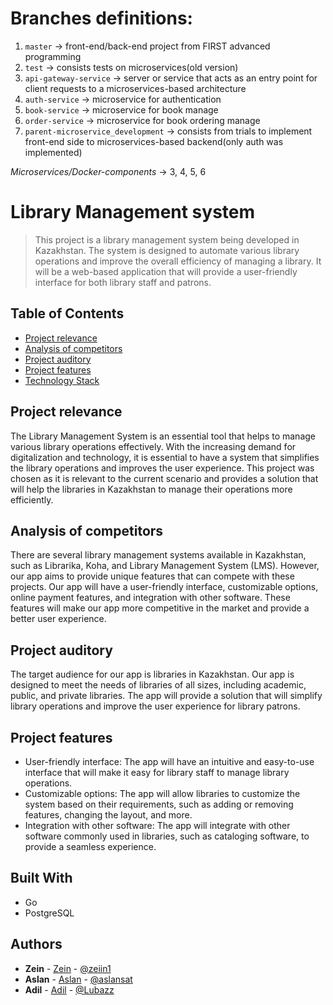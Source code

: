 # Branches definitions:
1. `master`                          -> front-end/back-end project from FIRST advanced programming
2. `test`                            -> consists tests on microservices(old version)
3. `api-gateway-service`             -> server or service that acts as an entry point for client requests to a microservices-based architecture
4. `auth-service`                    -> microservice for authentication
5. `book-service`                    -> microservice for book manage
6. `order-service`                   -> microservice for book ordering manage
7. `parent-microservice_development` -> consists from trials to implement front-end side to microservices-based backend(only auth was implemented)

*Microservices/Docker-components* -> 3, 4, 5, 6

# Library Management system
> This project is a library management system being 
> developed in Kazakhstan. The system is designed to
> automate various library operations and improve 
> the overall efficiency of managing a library. 
> It will be a web-based application that will 
> provide a user-friendly interface for both 
> library staff and patrons.

## Table of Contents
- [Project relevance](#project-relevance)
- [Analysis of competitors](#analysis-of-competitors)
- [Project auditory](#project-auditory)
- [Project features](#project-features)
- [Technology Stack](#built-with)

## Project relevance
The Library Management System is an essential 
tool that helps to manage various library operations 
effectively. With the increasing demand for 
digitalization and technology, it is essential 
to have a system that simplifies the library 
operations and improves the user experience. 
This project was chosen as it is relevant to 
the current scenario and provides a solution 
that will help the libraries in Kazakhstan to 
manage their operations more efficiently.

## Analysis of competitors
There are several library management systems 
available in Kazakhstan, such as Librarika, 
Koha, and Library Management System (LMS). 
However, our app aims to provide unique features 
that can compete with these projects. 
Our app will have a user-friendly interface,
customizable options, online payment features, 
and integration with other software. These 
features will make our app more competitive in 
the market and provide a better user experience.

## Project auditory
The target audience for our app is libraries in 
Kazakhstan. Our app is designed to meet the needs 
of libraries of all sizes, including academic, 
public, and private libraries. The app will provide
a solution that will simplify library operations
and improve the user experience for library patrons.

## Project features
* User-friendly interface: The app will have an intuitive and easy-to-use interface that will make it easy for library staff to manage library operations.
* Customizable options: The app will allow libraries to customize the system based on their requirements, such as adding or removing features, changing the layout, and more.
* Integration with other software: The app will integrate with other software commonly used in libraries, such as cataloging software, to provide a seamless experience.

## Built With
* Go
* PostgreSQL

## Authors

* **Zein** - [Zein](https://github.com/Zeiin1) - [@zeiin1](https://t.me/zeiin1)
* **Aslan** - [Aslan](https://github.com/sat0urn) - [@aslansat](https://t.me/aslansat)
* **Adil** - [Adil](https://github.com/s) - [@Lubazz](https://t.me/Lubazz)

                                                
                                                
                                                
                                                
                                                
                                                
